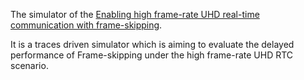 The simulator of the [Enabling high frame-rate UHD real-time communication with frame-skipping](https://dl.acm.org/doi/10.1145/3477083.3481582).

It is a traces driven simulator which is aiming to evaluate the delayed performance of Frame-skipping under the high frame-rate UHD RTC scenario.
